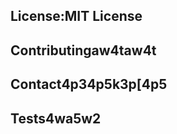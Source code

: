 <a name="license"></a>
## **License**:MIT License

<a name="Contributing"></a>
## Contributingaw4taw4t

<a name="Contact"></a>
## Contact4p34p5k3p[4p5

<a name="Tests"></a>
## Tests4wa5w2

